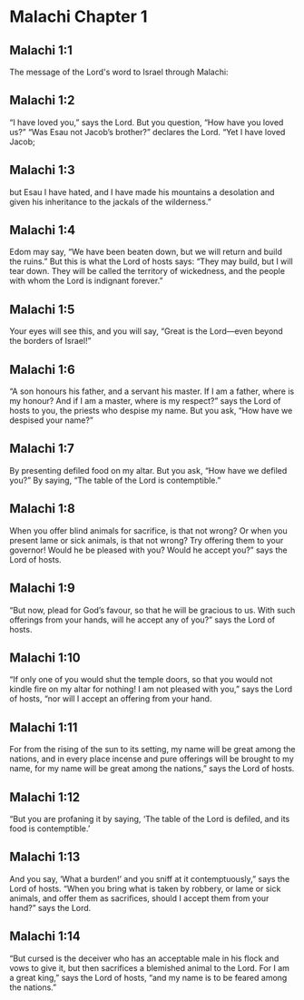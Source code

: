 # Malachi Chapter 1

## Malachi 1:1
The message of the Lord's word to Israel through Malachi:

## Malachi 1:2
“I have loved you,” says the Lord. But you question, “How have you loved us?” “Was Esau not Jacob’s brother?” declares the Lord. “Yet I have loved Jacob;

## Malachi 1:3
but Esau I have hated, and I have made his mountains a desolation and given his inheritance to the jackals of the wilderness.”

## Malachi 1:4
Edom may say, “We have been beaten down, but we will return and build the ruins.” But this is what the Lord of hosts says: “They may build, but I will tear down. They will be called the territory of wickedness, and the people with whom the Lord is indignant forever.”

## Malachi 1:5
Your eyes will see this, and you will say, “Great is the Lord—even beyond the borders of Israel!”

## Malachi 1:6
“A son honours his father, and a servant his master. If I am a father, where is my honour? And if I am a master, where is my respect?” says the Lord of hosts to you, the priests who despise my name. But you ask, “How have we despised your name?”

## Malachi 1:7
By presenting defiled food on my altar. But you ask, “How have we defiled you?” By saying, “The table of the Lord is contemptible.”

## Malachi 1:8
When you offer blind animals for sacrifice, is that not wrong? Or when you present lame or sick animals, is that not wrong? Try offering them to your governor! Would he be pleased with you? Would he accept you?” says the Lord of hosts.

## Malachi 1:9
“But now, plead for God’s favour, so that he will be gracious to us. With such offerings from your hands, will he accept any of you?” says the Lord of hosts.

## Malachi 1:10
“If only one of you would shut the temple doors, so that you would not kindle fire on my altar for nothing! I am not pleased with you,” says the Lord of hosts, “nor will I accept an offering from your hand.

## Malachi 1:11
For from the rising of the sun to its setting, my name will be great among the nations, and in every place incense and pure offerings will be brought to my name, for my name will be great among the nations,” says the Lord of hosts.

## Malachi 1:12
“But you are profaning it by saying, ‘The table of the Lord is defiled, and its food is contemptible.’

## Malachi 1:13
And you say, ‘What a burden!’ and you sniff at it contemptuously,” says the Lord of hosts. “When you bring what is taken by robbery, or lame or sick animals, and offer them as sacrifices, should I accept them from your hand?” says the Lord.

## Malachi 1:14
“But cursed is the deceiver who has an acceptable male in his flock and vows to give it, but then sacrifices a blemished animal to the Lord. For I am a great king,” says the Lord of hosts, “and my name is to be feared among the nations.”

